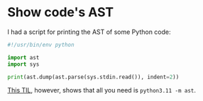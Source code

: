 # Show code's AST

I had a script for printing the AST of some Python code:

```python
#!/usr/bin/env python

import ast
import sys

print(ast.dump(ast.parse(sys.stdin.read()), indent=2))
```

[This TIL](https://github.com/simonw/til/blob/main/python/stdlib-cli-tools.md#ast), however, shows that all you need is `python3.11 -m ast`.

